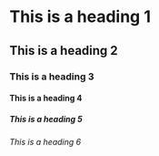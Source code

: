 # This is a heading 1
## This is a heading 2
### This is a heading 3 
#### This is a heading 4
##### This is a heading 5
###### This is a heading 6